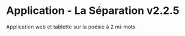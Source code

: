 Application - La Séparation v2.2.5
==============

Application web et tablette sur la poésie à 2 mi-mots
